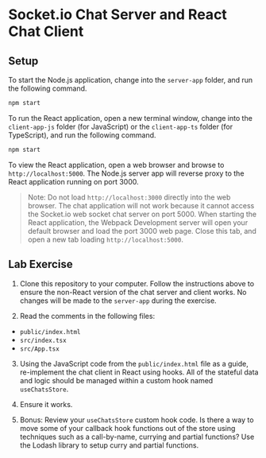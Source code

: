 # Socket.io Chat Server and React Chat Client

## Setup

To start the Node.js application, change into the `server-app` folder, and run the following command.

```bash
npm start
```

To run the React application, open a new terminal window, change into the `client-app-js` folder (for JavaScript) or the `client-app-ts` folder (for TypeScript), and run the following command.

```bash
npm start
```

To view the React application, open a web browser and browse to `http://localhost:5000`. The Node.js server app will reverse proxy to the React application running on port 3000.

> Note: Do not load `http://localhost:3000` directly into the web browser. The chat application will not work because it cannot access the Socket.io web socket chat server on port 5000. When starting the React application, the Webpack Development server will open your default browser and load the port 3000 web page. Close this tab, and open a new tab loading `http://localhost:5000`.

## Lab Exercise

1. Clone this repository to your computer. Follow the instructions above to ensure the non-React version of the chat server and client works. No changes will be made to the `server-app` during the exercise.

2. Read the comments in the following files:

- `public/index.html`
- `src/index.tsx`
- `src/App.tsx`

3. Using the JavaScript code from the `public/index.html` file as a guide, re-implement the chat client in React using hooks. All of the stateful data and logic should be managed within a custom hook named `useChatsStore`.

4. Ensure it works.

5. Bonus: Review your `useChatsStore` custom hook code. Is there a way to move some of your callback hook functions out of the store using techniques such as a call-by-name, currying and partial functions? Use the Lodash library to setup curry and partial functions.
